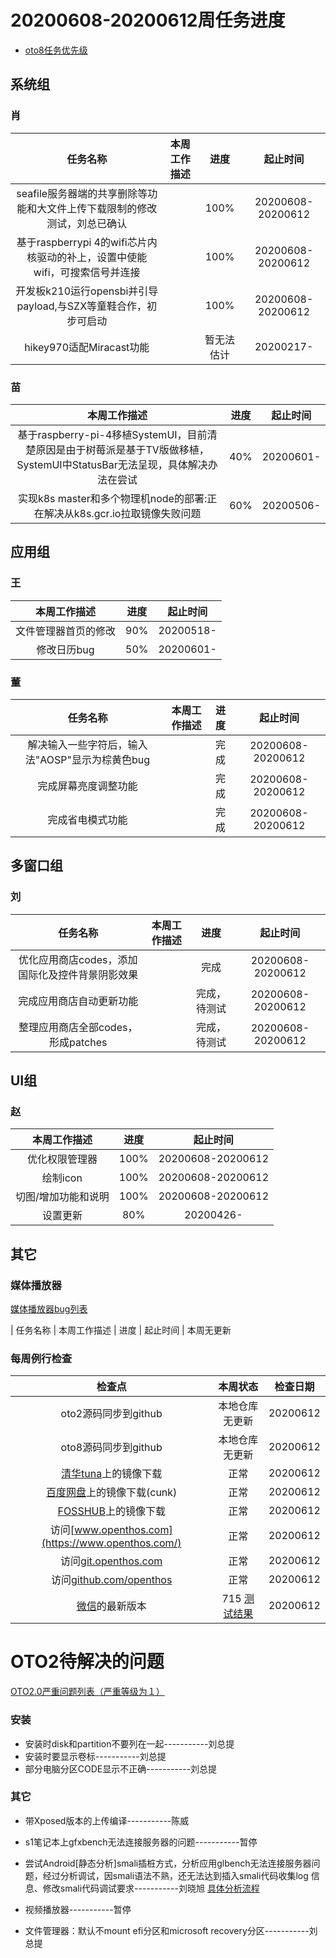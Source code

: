 # 20200608-20200612周任务进度
- [oto8任务优先级](https://github.com/openthos/app-testing-results/blob/master/%E5%8A%9F%E8%83%BD%E6%B5%8B%E8%AF%95%E7%9B%B8%E5%85%B3/oto8%E4%BB%BB%E5%8A%A1%E4%BC%98%E5%85%88%E7%BA%A7%E5%88%97%E8%A1%A8.md)

## 系统组
### 肖

|                     任务名称                      |                   本周工作描述                   |      进度      |  起止时间  |
| :-----------------------------------------------: | :----------------------------------------------: | :------------: | :--------: |
| seafile服务器端的共享删除等功能和大文件上传下载限制的修改测试，刘总已确认 |  | 100%	| 20200608-20200612 |
| 基于raspberrypi 4的wifi芯片内核驱动的补上，设置中使能wifi，可搜索信号并连接 |  | 100%	| 20200608-20200612 |
| 开发板k210运行opensbi并引导payload,与SZX等童鞋合作，初步可启动 |  | 100%	| 20200608-20200612 |
| hikey970适配Miracast功能 |  | 暂无法估计	| 20200217- |

### 苗

|                    本周工作描述                    | 进度 |     起止时间      |
| :------------------------------------------------: | :--: | :---------------: |
| 基于raspberry-pi-4移植SystemUI，目前清楚原因是由于树莓派是基于TV版做移植，SystemUI中StatusBar无法呈现，具体解决办法在尝试 | 40% | 20200601- |
| 实现k8s master和多个物理机node的部署:正在解决从k8s.gcr.io拉取镜像失败问题 | 60% | 20200506- |

## 应用组

### 王

|     本周工作描述     | 进度 | 起止时间  |
| :------------------: | :--: | :-------: |
| 文件管理器首页的修改 | 90%  | 20200518- |
|     修改日历bug      | 50%  | 20200601- |

### 董

|                           任务名称                           | 本周工作描述 | 进度 |     起止时间      |
| :----------------------------------------------------------: | :----------: | :--: | :---------------: |
|解决输入一些字符后，输入法"AOSP"显示为棕黄色bug |              | 完成 | 20200608-20200612|
|完成屏幕亮度调整功能|              | 完成 | 20200608-20200612|
|完成省电模式功能 |              | 完成 | 20200608-20200612|

## 多窗口组

### 刘

|                           任务名称                           | 本周工作描述 | 进度 |     起止时间      |
| :----------------------------------------------------------: | :----------: | :--: | :---------------: |
|优化应用商店codes，添加国际化及控件背景阴影效果|              | 完成 | 20200608-20200612|
|完成应用商店自动更新功能 |              | 完成，待测试 | 20200608-20200612|
|整理应用商店全部codes，形成patches|              | 完成，待测试 | 20200608-20200612|

## UI组

### 赵

|    本周工作描述    | 进度 |     起止时间      |
| :------------: | :--: | :---------------: |
| 优化权限管理器 | 100% | 20200608-20200612 |
| 绘制icon | 100% | 20200608-20200612 |
| 切图/增加功能和说明 | 100% | 20200608-20200612 |
| 设置更新 | 80% | 20200426- |

## 其它

### 媒体播放器

[媒体播放器bug列表](https://github.com/openthos/app-testing-results/blob/master/%E5%85%B6%E5%AE%83%E5%BA%94%E7%94%A8/oto%E5%AA%92%E4%BD%93%E6%92%AD%E6%94%BE%E5%99%A8.md)

|          任务名称          | 本周工作描述 | 进度 |  起止时间  |
本周无更新

### 每周例行检查

|         检查点          |                           本周状态                           | 检查日期 |
| :---------------------: | :----------------------------------------------------------: | :------: |
|  oto2源码同步到github   |                 本地仓库无更新                 | 20200612 |
|  oto8源码同步到github   |                 本地仓库无更新                 | 20200612 |
|  [清华tuna](https://mirrors.tuna.tsinghua.edu.cn/openthos/Release/8.1/unstable/)上的镜像下载  |                             正常                             |20200612 |
|  [百度网盘](https://pan.baidu.com/s/1IAlhGoAs34XLTNWKzopPew)上的镜像下载(cunk)  |                             正常                             | 20200612 |
|   [FOSSHUB](https://www.fosshub.com/OPENTHOS.html)上的镜像下载   |                             正常                             | 20200612 |
|  访问[www.openthos.com](https://www.openthos.com/)  |                             正常                             | 20200612 |
| 访问[git.openthos.com](https://git.openthos.com/) |                             正常                             | 20200612 |
| 访问[github.com/openthos](https://github.com/openthos) |                             正常                             | 20200612 |
| [微信](https://weixin.qq.com/)的最新版本 | 715 [测试结果](https://github.com/openthos/app-testing-results/blob/master/%E5%85%B6%E5%AE%83%E5%BA%94%E7%94%A8/%E5%BE%AE%E4%BF%A1%E9%97%AE%E9%A2%98.md) | 20200612 |



# OTO2待解决的问题
[OTO2.0严重问题列表（严重等级为１）](https://github.com/openthos/app-testing-results/blob/master/%E5%8A%9F%E8%83%BD%E6%B5%8B%E8%AF%95%E7%9B%B8%E5%85%B3/OTO2.0%E4%B8%A5%E9%87%8D%E9%97%AE%E9%A2%98%E5%88%97%E8%A1%A8.md)

### 安装

- 安装时disk和partition不要列在一起-----------刘总提
- 安装时要显示卷标-----------刘总提
- 部分电脑分区CODE显示不正确-----------刘总提

### 其它

- 带Xposed版本的上传编译-----------陈威

- s1笔记本上gfxbench无法连接服务器的问题-----------暂停

- 尝试Android[静态分析]smali插桩方式，分析应用glbench无法连接服务器问题，经过分析调试，因smali语法不熟，还无法达到插入smali代码收集log 信息、修改smali代码调试要求-----------刘晓旭 [具体分析流程](https://github.com/openthos/multiwin-analysis/blob/master/multiwindow/liuxx/Android%20smali%22%E6%8F%92%E6%A1%A9%22%E8%B0%83%E8%AF%95apk.md)
- 视频播放器-----------暂停
- 文件管理器：默认不mount efi分区和microsoft recovery分区-----------刘总提
